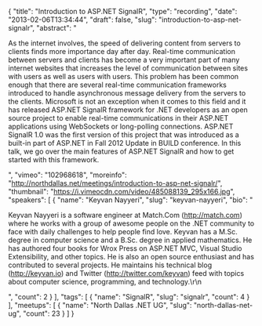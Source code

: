 {
  "title": "Introduction to ASP.NET SignalR",
  "type": "recording",
  "date": "2013-02-06T13:34:44",
  "draft": false,
  "slug": "introduction-to-asp-net-signalr",
  "abstract": "<p>As the internet involves, the speed of delivering content from servers to clients finds more importance day after day. Real-time communication between servers and clients has become a very important part of many internet websites that increases the level of communication between sites with users as well as users with users. This problem has been common enough that there are several real-time communication frameworks introduced to handle asynchronous message delivery from the servers to the clients. Microsoft is not an exception when it comes to this field and it has released ASP.NET SignalR framework for .NET developers as an open source project to enable real-time communications in their ASP.NET applications using WebSockets or long-polling connections. ASP.NET SignalR 1.0 was the first version of this project that was introduced as a built-in part of ASP.NET in Fall 2012 Update in BUILD conference. In this talk, we go over the main features of ASP.NET SignalR and how to get started with this framework.</p>",
  "vimeo": "102968618",
  "moreinfo": "http://northdallas.net/meetings/introduction-to-asp-net-signalr/",
  "thumbnail": "https://i.vimeocdn.com/video/485088139_295x166.jpg",
  "speakers": [
    {
      "name": "Keyvan Nayyeri",
      "slug": "keyvan-nayyeri",
      "bio": "<p>Keyvan Nayyeri is a software engineer at Match.Com (http://match.com) where he works with a group of awesome people on the .NET community to face with daily challenges to help people find love. Keyvan has a M.Sc. degree in computer science and a B.Sc. degree in applied mathematics. He has authored four books for Wrox Press on ASP.NET MVC, Visual Studio Extensibility, and other topics. He is also an open source enthusiast and has contributed to several projects. He maintains his technical blog (http://keyvan.io) and Twitter (http://twitter.com/keyvan) feed with topics about computer science, programming, and technology.\r\n</p>",
      "count": 2
    }
  ],
  "tags": [
    {
      "name": "SignalR",
      "slug": "signalr",
      "count": 4
    }
  ],
  "meetups": [
    {
      "name": "North Dallas .NET UG",
      "slug": "north-dallas-net-ug",
      "count": 23
    }
  ]
}
